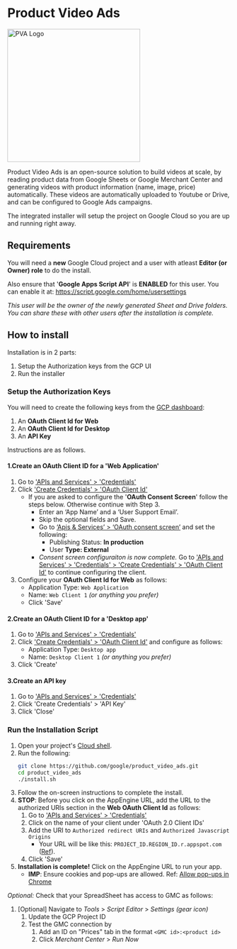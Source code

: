 # Product Video Ads

<img src="https://github.com/google/product_video_ads/blob/main/logo.png" alt="PVA Logo" width="300"/>

Product Video Ads is an open-source solution to build videos at scale, by reading
product data from Google Sheets or Google Merchant Center and generating videos
with product information (name, image, price) automatically. These videos are 
automatically uploaded to Youtube or Drive, and can be configured to Google Ads campaigns.

The integrated installer will setup the project on Google Cloud so
you are up and running right away.

## Requirements
You will need a **new** Google Cloud project and a user with atleast **Editor (or Owner) role** to do the install.

Also ensure that '**Google Apps Script API**' is **ENABLED** for this user. You can enable it at: https://script.google.com/home/usersettings

*This user will be the owner of the newly generated Sheet and Drive folders. You can share these with other users after the installation is complete.*

## How to install
Installation is in 2 parts:

1. Setup the Authorization keys from the GCP UI
2. Run the installer

### Setup the Authorization Keys
You will need to create the following keys from the [GCP dashboard](https://console.cloud.google.com/):
1. An **OAuth Client Id for Web**
1. An **OAuth Client Id for Desktop**
1. An **API Key**

Instructions are as follows.

#### 1.Create an OAuth Client ID for a 'Web Application'
1. Go to ['APIs and Services' > 'Credentials'](https://console.cloud.google.com/apis/credentials/)
1. Click ['Create Credentials' > 'OAuth Client Id'](https://console.cloud.google.com/apis/credentials/oauthclient)
	- If you are asked to configure the '**OAuth Consent Screen**' follow the steps below. Otherwise continue with Step 3.
		- Enter an ‘App Name’ and a ‘User Support Email’.
		- Skip the optional fields and Save.
		- Go to [‘Apis & Services’ > ‘OAuth consent screen’](https://console.cloud.google.com/apis/credentials/consent) and set the following:
			- Publishing Status: **In production**
			- User **Type: External**
		- *Consent screen configuraiton is now complete.* Go to ['APIs and Services' > 'Credentials' > 'Create Credentials' > 'OAuth Client Id'](https://console.cloud.google.com/apis/credentials/oauthclient) to continue configuring the client.
1. Configure your **OAuth Client Id for Web** as follows:
	- Application Type: `Web Application`
	- Name: `Web Client 1` *(or anything you prefer)*
	- Click 'Save'

#### 2.Create an OAuth Client ID for a 'Desktop app'
1. Go to ['APIs and Services' > 'Credentials'](https://console.cloud.google.com/apis/credentials/)
1. Click ['Create Credentials' > 'OAuth Client Id'](https://console.cloud.google.com/apis/credentials/oauthclient) and configure as follows:
	- Application Type: `Desktop app`
	- Name: `Desktop Client 1` *(or anything you prefer)*
1. Click 'Create'

#### 3.Create an API key
1. Go to ['APIs and Services' > 'Credentials'](https://console.cloud.google.com/apis/credentials/)
1. Click 'Create Credentials' > 'API Key'
1. Click 'Close'	

### Run the Installation Script
1. Open your project's [Cloud shell](https://console.cloud.google.com/?cloudshell=true).
1. Run the following:
	```bash
	git clone https://github.com/google/product_video_ads.git
	cd product_video_ads
	./install.sh
	```
1. Follow the on-screen instructions to complete the install.
1. **STOP**: Before you click on the AppEngine URL, add the URL to the authorized URIs section in the **Web OAuth Client Id** as follows:
	1. Go to ['APIs and Services' > 'Credentials'](https://console.cloud.google.com/apis/credentials/)
	1. Click on the name of your client under 'OAuth 2.0 Client IDs'
	1. Add the URI to `Authorized redirect URIs` and `Authorized Javascript Origins`
		- Your URL will be like this: `PROJECT_ID.REGION_ID.r.appspot.com` ([Ref](https://cloud.google.com/appengine/docs/standard/python/how-requests-are-routed)).
	1. Click 'Save'
1. **Installation is complete!** Click on the AppEngine URL to run your app.
	- **IMP**: Ensure cookies and pop-ups are allowed. Ref: [Allow pop-ups in Chrome](https://support.google.com/chrome/answer/95472?co=GENIE.Platform%3DDesktop&hl=en)

*Optional:* Check that your SpreadSheet has access to GMC as follows:
1. [Optional] Navigate to _Tools_ > _Script Editor_ > _Settings (gear icon)_
	1. Update the GCP Project ID
	1. Test the GMC connection by
		1. Add an ID on "Prices" tab in the format `<GMC id>:<product id>` 
		1. Click _Merchant Center_ > _Run Now_
